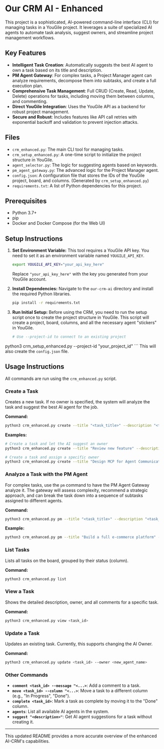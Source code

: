# Our CRM AI - Enhanced

This project is a sophisticated, AI-powered command-line interface (CLI) for managing tasks in a YouGile project. It leverages a suite of specialized AI agents to automate task analysis, suggest owners, and streamline project management workflows.

## Key Features

- **Intelligent Task Creation**: Automatically suggests the best AI agent to own a task based on its title and description.
- **PM Agent Gateway**: For complex tasks, a Project Manager agent can analyze requirements, decompose them into subtasks, and create a full execution plan.
- **Comprehensive Task Management**: Full CRUD (Create, Read, Update, Delete) operations for tasks, including moving them between columns, and commenting.
- **Direct YouGile Integration**: Uses the YouGile API as a backend for robust project management.
- **Secure and Robust**: Includes features like API call retries with exponential backoff and validation to prevent injection attacks.

## Files

- `crm_enhanced.py`: The main CLI tool for managing tasks.
- `crm_setup_enhanced.py`: A one-time script to initialize the project structure in YouGile.
- `agent_selector.py`: The logic for suggesting agents based on keywords.
- `pm_agent_gateway.py`: The advanced logic for the Project Manager agent.
- `config.json`: A configuration file that stores the IDs of the YouGile project, board, and columns. (Generated by `crm_setup_enhanced.py`)
- `requirements.txt`: A list of Python dependencies for this project.

## Prerequisites

- Python 3.7+
- pip
- Docker and Docker Compose (for the Web UI)

## Setup Instructions

1.  **Set Environment Variable:**
    This tool requires a YouGile API key. You need to set it as an environment variable named `YOUGILE_API_KEY`.

    ```bash
    export YOUGILE_API_KEY="your_api_key_here"
    ```
    Replace `"your_api_key_here"` with the key you generated from your YouGile account.

2.  **Install Dependencies:**
    Navigate to the `our-crm-ai` directory and install the required Python libraries.
    ```bash
    pip install -r requirements.txt
    ```

3.  **Run Initial Setup:**
    Before using the CRM, you need to run the setup script once to create the project structure in YouGile. This script will create a project, board, columns, and all the necessary agent "stickers" in YouGile.
    ```bash
    # Use --project-id to connect to an existing project
python3 crm_setup_enhanced.py --project-id "your_project_id"
    ```
    This will also create the `config.json` file.

## Usage Instructions

All commands are run using the `crm_enhanced.py` script.

### Create a Task
Creates a new task. If no owner is specified, the system will analyze the task and suggest the best AI agent for the job.

**Command:**
```bash
python3 crm_enhanced.py create --title "<task_title>" --description "<task_description>" [--owner <agent_name>] [--no-ai-suggest]
```

**Examples:**
```bash
# Create a task and let the AI suggest an owner
python3 crm_enhanced.py create --title "Review new feature" --description "Review the latest code submission for the AI owner feature."

# Create a task and assign a specific owner
python3 crm_enhanced.py create --title "Design MCP for Agent Communication" --owner "api-documenter"
```

### Analyze a Task with the PM Agent
For complex tasks, use the `pm` command to have the PM Agent Gateway analyze it. The gateway will assess complexity, recommend a strategic approach, and can break the task down into a sequence of subtasks assigned to different agents.

**Command:**
```bash
python3 crm_enhanced.py pm --title "<task_title>" --description "<task_description>"
```

**Example:**
```bash
python3 crm_enhanced.py pm --title "Build a full e-commerce platform" --description "The platform needs user auth, product catalog, a shopping cart, and payment integration."
```

### List Tasks
Lists all tasks on the board, grouped by their status (column).

**Command:**
```bash
python3 crm_enhanced.py list
```

### View a Task
Shows the detailed description, owner, and all comments for a specific task.

**Command:**
```bash
python3 crm_enhanced.py view <task_id>
```

### Update a Task
Updates an existing task. Currently, this supports changing the AI Owner.

**Command:**
```bash
python3 crm_enhanced.py update <task_id> --owner <new_agent_name>
```

### Other Commands

- **`comment <task_id> --message "<...>`**: Add a comment to a task.
- **`move <task_id> --column "<...>`**: Move a task to a different column (e.g., "In Progress", "Done").
- **`complete <task_id>`**: Mark a task as complete by moving it to the "Done" column.
- **`agents`**: List all available AI agents in the system.
- **`suggest "<description>"`**: Get AI agent suggestions for a task without creating it.

---
This updated README provides a more accurate overview of the enhanced AI-CRM's capabilities.